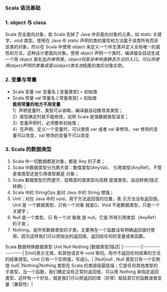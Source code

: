 ### Scala 语法基础

### 1. object 与 class

Scala 完全面向对象，故 Scala 去掉了 Java 中非面向对象的元素，如 static 关键字，void 类型。使用在 Java 中 static 声明的类的属性和方法属于该类所有而非该类的对象，所以在 Scala 中使用 object 来定义一个伴生类并定义全局唯一的属性和方法，这种设计更面向对象。使用 object 声明一个类时，编译器会自动生成一个用 object 类名加$的单例类，object则是该单例类静态方法的入口，可以将使用object声明的类看成是以object类名加$结尾的类的对象实例。

### 2. 变量与常量

- Scala 变量 var 变量名 [:变量类型] = 初始值
- Scala 常量 val 常量名 [:常量类型] = 初始值  
  **能用常量的地方不用变量**  
  1）声明变量时，类型可以省略，编译器自动推导其类型；  
  2）类型确定时就不能修改，说明 Scala 是强数据类型语言；  
  3）变量声明时，必须要有初始值；  
  4）在声明、定义一个变量时，可以使用 var 或者 val 来修饰，var 修饰的变量可以改变，val 修饰的变量不可以改变

### 3. Scala 的数据类型

1. Scala 中一切数据都是对象，都是 Any 的子类；
2. Scala 中数据类型分为两大类：数值类型(AnyVal)、
   引用类型(AnyRef)，不管是值类型还是引用类型都是
   对象；
3. Scala 数据类型仍然遵守，低精度的值类型向高精
   度值类型，自动转换(隐式转换)；
4. Scala 中的 StringOps 是对 Java 中的 String 增强；
5. Unit：对应 Java 中的 void，用于方法返回值的位置，表
   示方法没有返回值。Unit 是 一个数据类型，只有一个对象
   就是()。Void 不是数据类型，只是一个关键字；
6. Null 是一个类型，只 有一个对 象就 是 null。它是
   所有引用类型（AnyRef）的子类；
7. Nothing，是所有数据类型的子类，主要用在一个函数没有明确返回值时使 用，因为这样我们可以把抛出的返回值，返回给任何的变量或者函数。

Scala 数据特殊数据类型 Unit Null Nothing
|数据类型|描述|
|:--------:|:----------------:|
|Unit|表示无值，和其他语言中 void 等同。用作不返回任何结果的方法的结果类型。Unit 只有一个实例值，写成()。|
|Null|null , Null 类型只有一个实例值 null|
|Nothing|Nothing 类型在 Scala 的类层级最低端；它是任何其他类型的子类型。当一个函数，我们确定没有正常的返回值，可以用 Nothing 来指定返回类型，这样有一个好处，就是我们可以把返回的值（异常）赋给其它的函数或者变量（兼容性）|
